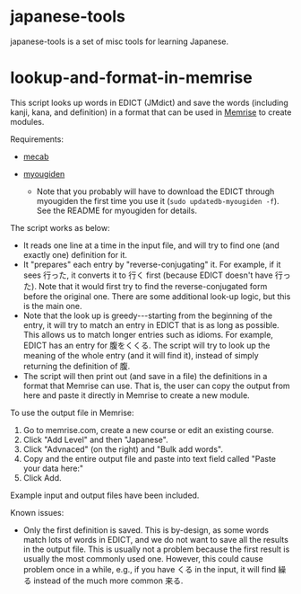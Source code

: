 # japanese-tools

japanese-tools is a set of misc tools for learning Japanese.


# lookup-and-format-in-memrise

This script looks up words in EDICT (JMdict) and save the words (including kanji, kana, and definition) in a format that can be used in [Memrise](http://www.memrise.com) to create modules.

Requirements:

* [mecab](https://github.com/SamuraiT/mecab-python3)
* [myougiden](https://pypi.python.org/pypi/myougiden)

    * Note that you probably will have to download the EDICT through myougiden the first time you use it (`sudo updatedb-myougiden -f`). See the README for myougiden for details.


The script works as below:

* It reads one line at a time in the input file, and will try to find one (and exactly one) definition for it.
* It "prepares" each entry by "reverse-conjugating" it. For example, if it sees 行った, it converts it to 行く first (because EDICT doesn't have 行った). Note that it would first try to find the reverse-conjugated form before the original one. There are some additional look-up logic, but this is the main one.
* Note that the look up is greedy---starting from the beginning of the entry, it will try to match an entry in EDICT that is as long as possible. This allows us to match longer entries such as idioms. For example, EDICT has an entry for 腹をくくる. The script will try to look up the meaning of the whole entry (and it will find it), instead of simply returning the definition of 腹.
* The script will then print out (and save in a file) the definitions in a format that Memrise can use. That is, the user can copy the output from here and paste it directly in Memrise to create a new module.


To use the output file in Memrise:

1. Go to memrise.com, create a new course or edit an existing course.
2. Click "Add Level" and then "Japanese".
3. Click "Advnaced" (on the right) and "Bulk add words".
4. Copy and the entire output file and paste into text field called "Paste your data here:"
5. Click Add.

Example input and output files have been included.

Known issues:

* Only the first definition is saved. This is by-design, as some words match lots of words in EDICT, and we do not want to save all the results in the output file. This is usually not a problem because the first result is usually the most commonly used one. However, this could cause problem once in a while, e.g., if you have くる in the input, it will find 繰る instead of the much more common 来る.






